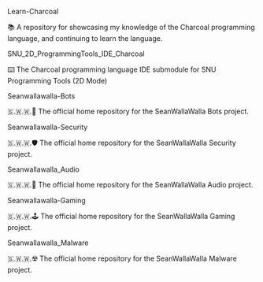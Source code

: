 
Learn-Charcoal

📚️ A repository for showcasing my knowledge of the Charcoal programming language, and continuing to learn the language. 

SNU_2D_ProgrammingTools_IDE_Charcoal

⌨️ The Charcoal programming language IDE submodule for SNU Programming Tools (2D Mode)

Seanwallawalla-Bots

🇸.🇼.🇼.🤖️ The official home repository for the SeanWallaWalla Bots project.

Seanwallawalla-Security

🇸.🇼.🇼.🛡️ The official home repository for the SeanWallaWalla Security project.

Seanwallawalla_Audio

🇸.🇼.🇼.🎵️ The official home repository for the SeanWallaWalla Audio project.

Seanwallawalla-Gaming

🇸.🇼.🇼.🕹️ The official home repository for the SeanWallaWalla Gaming project.

Seanwallawalla_Malware

🇸.🇼.🇼.☢️ The official home repository for the SeanWallaWalla Malware project.

